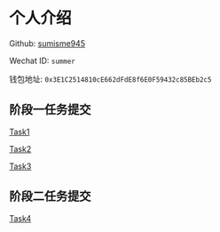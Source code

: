 # 个人介绍

Github: [sumisme945](https://github.com/sumisme945)

Wechat ID: `summer`

钱包地址: `0x3E1C2514810cE662dFdE8f6E0F59432c85BEb2c5`


## 阶段一任务提交

[Task1](Task1)

[Task2](Task2)

[Task3](Task3)

## 阶段二任务提交
[Task4](Task4)


